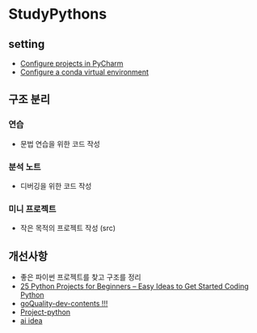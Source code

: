 # StudyPythons

## setting
- [Configure projects in PyCharm](https://www.jetbrains.com/help/pycharm/setting-up-your-project.html)
- [Configure a conda virtual environment](https://www.jetbrains.com/help/pycharm/conda-support-creating-conda-virtual-environment.html)

## 구조 분리
### 연습
- 문법 연습을 위한 코드 작성
### 분석 노트
- 디버깅을 위한 코드 작성
### 미니 프로젝트
- 작은 목적의 프로젝트 작성 (src)
## 개선사항
- 좋은 파이썬 프로젝트를 찾고 구조를 정리
- [25 Python Projects for Beginners – Easy Ideas to Get Started Coding Python](https://www.freecodecamp.org/news/python-projects-for-beginners)
- [goQuality-dev-contents !!!](https://github.com/Integerous/goQuality-dev-contents?utm_source=chatgpt.com)
- [Project-python](https://github.com/chhaewxn/Project-python?utm_source=chatgpt.com)
- [ai idea](https://blog.naver.com/kayoko79/223594849568)